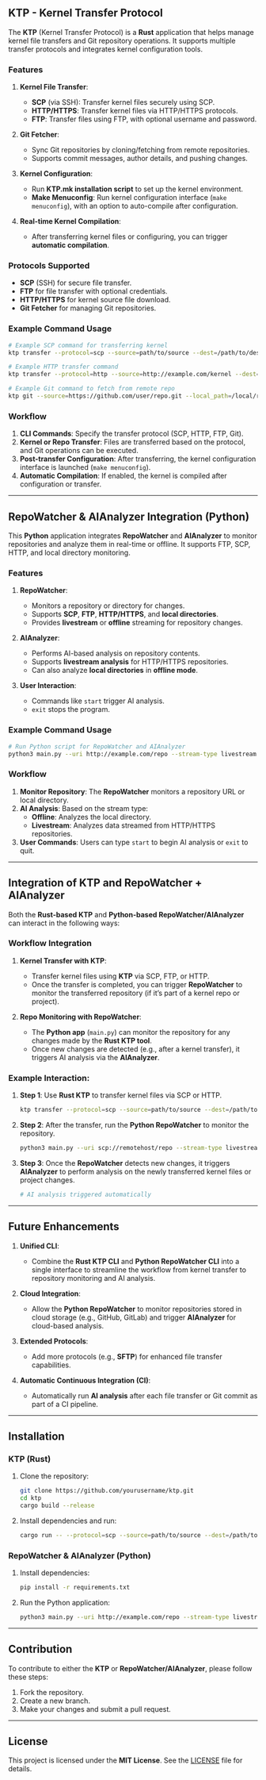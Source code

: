 ## KTP - Kernel Transfer Protocol

The **KTP** (Kernel Transfer Protocol) is a **Rust** application that helps manage kernel file transfers and Git repository operations. It supports multiple transfer protocols and integrates kernel configuration tools.

### Features

1. **Kernel File Transfer**:
    - **SCP** (via SSH): Transfer kernel files securely using SCP.
    - **HTTP/HTTPS**: Transfer kernel files via HTTP/HTTPS protocols.
    - **FTP**: Transfer files using FTP, with optional username and password.
  
2. **Git Fetcher**:
    - Sync Git repositories by cloning/fetching from remote repositories.
    - Supports commit messages, author details, and pushing changes.

3. **Kernel Configuration**:
    - Run **KTP.mk installation script** to set up the kernel environment.
    - **Make Menuconfig**: Run kernel configuration interface (`make menuconfig`), with an option to auto-compile after configuration.

4. **Real-time Kernel Compilation**:
    - After transferring kernel files or configuring, you can trigger **automatic compilation**.

### Protocols Supported
- **SCP** (SSH) for secure file transfer.
- **FTP** for file transfer with optional credentials.
- **HTTP/HTTPS** for kernel source file download.
- **Git Fetcher** for managing Git repositories.

### Example Command Usage

```bash
# Example SCP command for transferring kernel
ktp transfer --protocol=scp --source=path/to/source --dest=/path/to/destination --username=your_username

# Example HTTP transfer command
ktp transfer --protocol=http --source=http://example.com/kernel --dest=/path/to/destination

# Example Git command to fetch from remote repo
ktp git --source=https://github.com/user/repo.git --local_path=/local/repo --push=true
```

### Workflow

1. **CLI Commands**: Specify the transfer protocol (SCP, HTTP, FTP, Git).
2. **Kernel or Repo Transfer**: Files are transferred based on the protocol, and Git operations can be executed.
3. **Post-transfer Configuration**: After transferring, the kernel configuration interface is launched (`make menuconfig`).
4. **Automatic Compilation**: If enabled, the kernel is compiled after configuration or transfer.

---

## RepoWatcher & AIAnalyzer Integration (Python)

This **Python** application integrates **RepoWatcher** and **AIAnalyzer** to monitor repositories and analyze them in real-time or offline. It supports FTP, SCP, HTTP, and local directory monitoring.

### Features

1. **RepoWatcher**:
    - Monitors a repository or directory for changes.
    - Supports **SCP**, **FTP**, **HTTP/HTTPS**, and **local directories**.
    - Provides **livestream** or **offline** streaming for repository changes.

2. **AIAnalyzer**:
    - Performs AI-based analysis on repository contents.
    - Supports **livestream analysis** for HTTP/HTTPS repositories.
    - Can also analyze **local directories** in **offline mode**.

3. **User Interaction**:
    - Commands like `start` trigger AI analysis.
    - `exit` stops the program.

### Example Command Usage

```bash
# Run Python script for RepoWatcher and AIAnalyzer
python3 main.py --uri http://example.com/repo --stream-type livestream
```

### Workflow

1. **Monitor Repository**: The **RepoWatcher** monitors a repository URL or local directory.
2. **AI Analysis**: Based on the stream type:
    - **Offline**: Analyzes the local directory.
    - **Livestream**: Analyzes data streamed from HTTP/HTTPS repositories.
3. **User Commands**: Users can type `start` to begin AI analysis or `exit` to quit.

---

## Integration of KTP and RepoWatcher + AIAnalyzer

Both the **Rust-based KTP** and **Python-based RepoWatcher/AIAnalyzer** can interact in the following ways:

### **Workflow Integration**

1. **Kernel Transfer with KTP**:
    - Transfer kernel files using **KTP** via SCP, FTP, or HTTP.
    - Once the transfer is completed, you can trigger **RepoWatcher** to monitor the transferred repository (if it’s part of a kernel repo or project).

2. **Repo Monitoring with RepoWatcher**:
    - The **Python app** (`main.py`) can monitor the repository for any changes made by the **Rust KTP tool**.
    - Once new changes are detected (e.g., after a kernel transfer), it triggers AI analysis via the **AIAnalyzer**.

### Example Interaction:

1. **Step 1**: Use **Rust KTP** to transfer kernel files via SCP or HTTP.

    ```bash
    ktp transfer --protocol=scp --source=path/to/source --dest=/path/to/destination --username=your_username
    ```

2. **Step 2**: After the transfer, run the **Python RepoWatcher** to monitor the repository.

    ```bash
    python3 main.py --uri scp://remotehost/repo --stream-type livestream
    ```

3. **Step 3**: Once the **RepoWatcher** detects new changes, it triggers **AIAnalyzer** to perform analysis on the newly transferred kernel files or project changes.

    ```bash
    # AI analysis triggered automatically
    ```

---

## Future Enhancements

1. **Unified CLI**:
   - Combine the **Rust KTP CLI** and **Python RepoWatcher CLI** into a single interface to streamline the workflow from kernel transfer to repository monitoring and AI analysis.

2. **Cloud Integration**:
   - Allow the **Python RepoWatcher** to monitor repositories stored in cloud storage (e.g., GitHub, GitLab) and trigger **AIAnalyzer** for cloud-based analysis.

3. **Extended Protocols**:
   - Add more protocols (e.g., **SFTP**) for enhanced file transfer capabilities.

4. **Automatic Continuous Integration (CI)**:
   - Automatically run **AI analysis** after each file transfer or Git commit as part of a CI pipeline.

---

## Installation

### **KTP (Rust)**

1. Clone the repository:

    ```bash
    git clone https://github.com/yourusername/ktp.git
    cd ktp
    cargo build --release
    ```

2. Install dependencies and run:

    ```bash
    cargo run -- --protocol=scp --source=path/to/source --dest=/path/to/destination
    ```

### **RepoWatcher & AIAnalyzer (Python)**

1. Install dependencies:

    ```bash
    pip install -r requirements.txt
    ```

2. Run the Python application:

    ```bash
    python3 main.py --uri http://example.com/repo --stream-type livestream
    ```

---

## Contribution

To contribute to either the **KTP** or **RepoWatcher/AIAnalyzer**, please follow these steps:

1. Fork the repository.
2. Create a new branch.
3. Make your changes and submit a pull request.

---

## License

This project is licensed under the **MIT License**. See the [LICENSE](./LICENSE) file for details.
```
